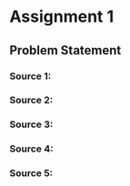 # Assignment 1
## Problem Statement
### Source 1:

### Source 2:

### Source 3:

### Source 4:

### Source 5:
